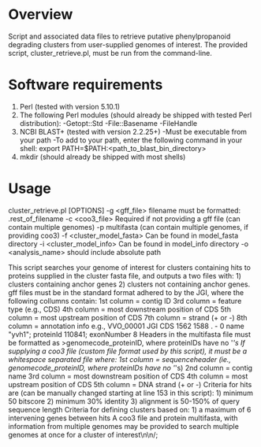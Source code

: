 # Overview
Script and associated data files to retrieve putative phenylpropanoid degrading clusters from user-supplied genomes of interest. The provided script, cluster_retrieve.pl, must be run from the command-line.

# Software requirements
1. Perl (tested with version 5.10.1)
2. The following Perl modules (should already be shipped with tested Perl distribution):
		-Getopt::Std
		-File::Basename
		-FileHandle
3. NCBI BLAST+ (tested with version 2.2.25+)
		-Must be executable from your path
		-To add to your path, enter the following command in your shell:
			export PATH=$PATH:<path_to_blast_bin_directory>
4. mkdir (should already be shipped with most shells)

# Usage
cluster_retrieve.pl [OPTIONS]
-g <gff_file> filename must be formatted: <omecode>.rest_of_filename
-c <coo3_file> Required if not providing a gff file (can contain multiple genomes)
-p <proteome> multifasta (can contain multiple genomes, if providing coo3)
-f <cluster_model_fasta> Can be found in model_fasta directory
-i <cluster_model_info> Can be found in model_info directory
-o <analysis_name> should include absolute path

This script searches your genome of interest for clusters containing
hits to proteins supplied in the cluster fasta file, and outputs a 
two files with: 
	1) clusters containing anchor genes
	2) clusters not containing anchor genes. 
gff files must be in the standard format adhered to by the JGI, where the following collumns contain:
	1st column = contig ID
	3rd column = feature type (e.g., CDS)
	4th column = most downstream position of CDS
	5th column = most upstream position of CDS
	7th column = strand (+ or -)
	8th column = annotation info
e.g., VVO_00001 JGI CDS 1562 1588 . - 0 name "yvh1"; proteinId 110841; exonNumber 8
Headers in the multifasta file must be formatted as 
	>genomecode_proteinID, where proteinIDs have no '_'s
If supplying a coo3 file (custom file format used by this script), it must be a whitespace separated file where:
	1st column = sequenceheader (ie., genomecode_proteinID, where proteinIDs have no '_'s)
	2nd column = contig name
	3rd column = most downstream position of CDS
	4th column = most upstream position of CDS
	5th column = DNA strand (+ or -)
Criteria for hits are (can be manually changed starting at line 153 in this script):
	1) minimum 50 bitscore
	2) minimum 30% identity 
	3) alignment is 50-150% of query sequence length 
Criteria for defining clusters based on:
	1) a maximum of 6 intervening genes between hits
A coo3 file and protein multifasta, with information from multiple genomes may be provided 
to search multiple genomes at once for a cluster of interest\n\n/;



